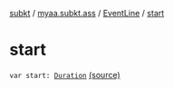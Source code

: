 [subkt](../../index.md) / [myaa.subkt.ass](../index.md) / [EventLine](index.md) / [start](./start.md)

# start

`var start: `[`Duration`](https://docs.oracle.com/javase/9/docs/api/java/time/Duration.html) [(source)](https://github.com/Myaamori/SubKt/blob/master/src/main/kotlin/myaa/subkt/ass/parser.kt#L452)